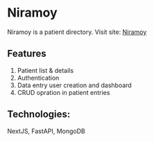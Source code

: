 # Niramoy
Niramoy is a patient directory. Visit site: [Niramoy](https://www.niramoy.live/)

## Features
1. Patient list & details
2. Authentication
3. Data entry user creation and dashboard
4. CRUD opration in patient entries

## Technologies:
NextJS, FastAPI, MongoDB
